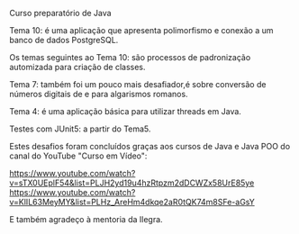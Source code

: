 Curso preparatório de Java

Tema 10: é uma aplicação que apresenta polimorfismo e conexão a um banco de dados PostgreSQL.

Os temas seguintes ao Tema 10: são processos de padronização automizada para criação de classes.

Tema 7: também foi um pouco mais desafiador,é sobre conversão de números digitais de e para algarismos romanos.

Tema 4: é uma aplicação básica para utilizar threads em Java.

Testes com JUnit5: a partir do Tema5.


Estes desafios foram concluídos graças aos cursos de Java e Java POO do canal do YouTube "Curso em Vídeo":

https://www.youtube.com/watch?v=sTX0UEplF54&list=PLJH2yd19u4hzRtpzm2dDCWZx58UrE85ye https://www.youtube.com/watch?v=KlIL63MeyMY&list=PLHz_AreHm4dkqe2aR0tQK74m8SFe-aGsY

E também agradeço à mentoria da Ilegra.

